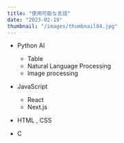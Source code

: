 ```yaml
---
title: "使用可能な言語"
date: "2023-02-19"
thumbnail: "/images/thumbnail04.jpg"
---
```


- Python AI
    - Table
    - Natural Language Processing
    - Image processing

- JavaScript
    - React
    - Next.js 

- HTML , CSS
- C
